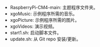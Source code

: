 - RaspberryPi-CM4-main: 主题程序文件夹。
- xgoMusic: 示例程序所需的音乐。
- xgoPicture: 示例程序所需的图片。
- xgoVideos: 演示视频。
- start1.sh: 启动脚本文件。
- update.sh: 从 Git repo 安装/更新。
